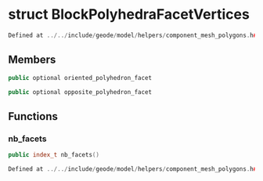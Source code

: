 # struct BlockPolyhedraFacetVertices

```cpp
Defined at ../../include/geode/model/helpers/component_mesh_polygons.h#104
```

## Members

```cpp
public optional oriented_polyhedron_facet

```

```cpp
public optional opposite_polyhedron_facet

```



## Functions

### nb_facets

```cpp
public index_t nb_facets()
```

```cpp
Defined at ../../include/geode/model/helpers/component_mesh_polygons.h#106
```



